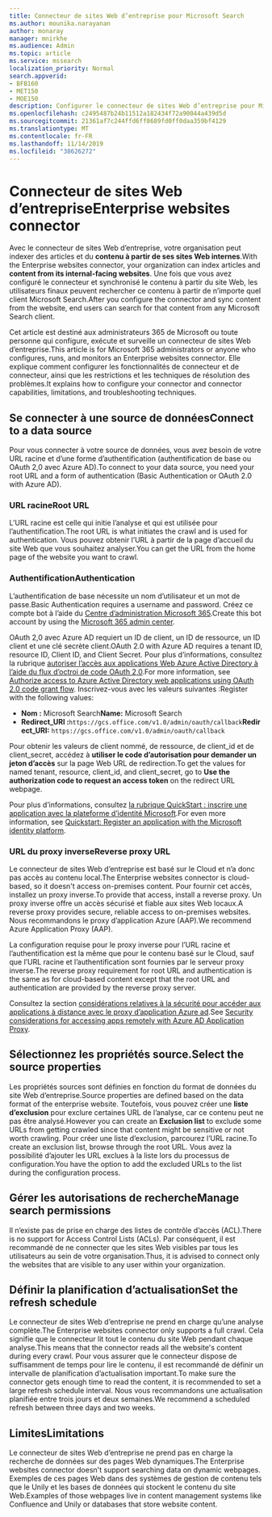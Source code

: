 ```yaml
---
title: Connecteur de sites Web d’entreprise pour Microsoft Search
ms.author: mounika.narayanan
author: monaray
manager: mnirkhe
ms.audience: Admin
ms.topic: article
ms.service: mssearch
localization_priority: Normal
search.appverid:
- BFB160
- MET150
- MOE150
description: Configurer le connecteur de sites Web d’entreprise pour Microsoft Search
ms.openlocfilehash: c2495487b24b11512a182434f72a90044a439d5d
ms.sourcegitcommit: 21361af7c244ffd6ff8689fd0ff0daa359bf4129
ms.translationtype: MT
ms.contentlocale: fr-FR
ms.lasthandoff: 11/14/2019
ms.locfileid: "38626272"
---
```

# <a name="enterprise-websites-connector"></a><span data-ttu-id="fd424-103">Connecteur de sites Web d’entreprise</span><span class="sxs-lookup"><span data-stu-id="fd424-103">Enterprise websites connector</span></span>

<span data-ttu-id="fd424-104">Avec le connecteur de sites Web d’entreprise, votre organisation peut indexer des articles et du **contenu à partir de ses sites Web internes**.</span><span class="sxs-lookup"><span data-stu-id="fd424-104">With the Enterprise websites connector, your organization can index articles and **content from its internal-facing websites**.</span></span> <span data-ttu-id="fd424-105">Une fois que vous avez configuré le connecteur et synchronisé le contenu à partir du site Web, les utilisateurs finaux peuvent rechercher ce contenu à partir de n’importe quel client Microsoft Search.</span><span class="sxs-lookup"><span data-stu-id="fd424-105">After you configure the connector and sync content from the website, end users can search for that content from any Microsoft Search client.</span></span>

<span data-ttu-id="fd424-106">Cet article est destiné aux administrateurs 365 de Microsoft ou toute personne qui configure, exécute et surveille un connecteur de sites Web d’entreprise.</span><span class="sxs-lookup"><span data-stu-id="fd424-106">This article is for Microsoft 365 administrators or anyone who configures, runs, and monitors an Enterprise websites connector.</span></span> <span data-ttu-id="fd424-107">Elle explique comment configurer les fonctionnalités de connecteur et de connecteur, ainsi que les restrictions et les techniques de résolution des problèmes.</span><span class="sxs-lookup"><span data-stu-id="fd424-107">It explains how to configure your connector and connector capabilities, limitations, and troubleshooting techniques.</span></span>  

## <a name="connect-to-a-data-source"></a><span data-ttu-id="fd424-108">Se connecter à une source de données</span><span class="sxs-lookup"><span data-stu-id="fd424-108">Connect to a data source</span></span> 
<span data-ttu-id="fd424-109">Pour vous connecter à votre source de données, vous avez besoin de votre URL racine et d’une forme d’authentification (authentification de base ou OAuth 2,0 avec Azure AD).</span><span class="sxs-lookup"><span data-stu-id="fd424-109">To connect to your data source, you need your root URL and a form of authentication (Basic Authentication or OAuth 2.0 with Azure AD).</span></span>

### <a name="root-url"></a><span data-ttu-id="fd424-110">URL racine</span><span class="sxs-lookup"><span data-stu-id="fd424-110">Root URL</span></span>
<span data-ttu-id="fd424-111">L’URL racine est celle qui initie l’analyse et qui est utilisée pour l’authentification.</span><span class="sxs-lookup"><span data-stu-id="fd424-111">The root URL is what initiates the crawl and is used for authentication.</span></span> <span data-ttu-id="fd424-112">Vous pouvez obtenir l’URL à partir de la page d’accueil du site Web que vous souhaitez analyser.</span><span class="sxs-lookup"><span data-stu-id="fd424-112">You can get the URL from the home page of the website you want to crawl.</span></span>

### <a name="authentication"></a><span data-ttu-id="fd424-113">Authentification</span><span class="sxs-lookup"><span data-stu-id="fd424-113">Authentication</span></span> 
<span data-ttu-id="fd424-114">L’authentification de base nécessite un nom d’utilisateur et un mot de passe.</span><span class="sxs-lookup"><span data-stu-id="fd424-114">Basic Authentication requires a username and password.</span></span> <span data-ttu-id="fd424-115">Créez ce compte bot à l’aide du [Centre d’administration Microsoft 365](https://admin.microsoft.com).</span><span class="sxs-lookup"><span data-stu-id="fd424-115">Create this bot account by using the [Microsoft 365 admin center](https://admin.microsoft.com).</span></span>

<span data-ttu-id="fd424-116">OAuth 2,0 avec Azure AD requiert un ID de client, un ID de ressource, un ID client et une clé secrète client.</span><span class="sxs-lookup"><span data-stu-id="fd424-116">OAuth 2.0 with Azure AD requires a tenant ID, resource ID, Client ID, and Client Secret.</span></span>
<span data-ttu-id="fd424-117">Pour plus d’informations, consultez la rubrique [autoriser l’accès aux applications Web Azure Active Directory à l’aide du flux d’octroi de code OAuth 2,0](https://docs.microsoft.com/azure/active-directory/develop/v1-protocols-oauth-code).</span><span class="sxs-lookup"><span data-stu-id="fd424-117">For more information, see [Authorize access to Azure Active Directory web applications using OAuth 2.0 code grant flow](https://docs.microsoft.com/azure/active-directory/develop/v1-protocols-oauth-code).</span></span> <span data-ttu-id="fd424-118">Inscrivez-vous avec les valeurs suivantes :</span><span class="sxs-lookup"><span data-stu-id="fd424-118">Register with the following values:</span></span>
* <span data-ttu-id="fd424-119">**Nom :** Microsoft Search</span><span class="sxs-lookup"><span data-stu-id="fd424-119">**Name:** Microsoft Search</span></span>
* <span data-ttu-id="fd424-120">**Redirect_URI :**`https://gcs.office.com/v1.0/admin/oauth/callback`</span><span class="sxs-lookup"><span data-stu-id="fd424-120">**Redirect_URI:** `https://gcs.office.com/v1.0/admin/oauth/callback`</span></span>

<span data-ttu-id="fd424-121">Pour obtenir les valeurs de client nommé, de ressource, de client_id et de client_secret, accédez à **utiliser le code d’autorisation pour demander un jeton d’accès** sur la page Web URL de redirection.</span><span class="sxs-lookup"><span data-stu-id="fd424-121">To get the values for named tenant, resource, client_id, and client_secret, go to **Use the authorization code to request an access token** on the redirect URL webpage.</span></span>

<span data-ttu-id="fd424-122">Pour plus d’informations, consultez [la rubrique QuickStart : inscrire une application avec la plateforme d’identité Microsoft](https://docs.microsoft.com/azure/active-directory/develop/quickstart-register-app).</span><span class="sxs-lookup"><span data-stu-id="fd424-122">For even more information, see [Quickstart: Register an application with the Microsoft identity platform](https://docs.microsoft.com/azure/active-directory/develop/quickstart-register-app).</span></span>

### <a name="reverse-proxy-url"></a><span data-ttu-id="fd424-123">URL du proxy inverse</span><span class="sxs-lookup"><span data-stu-id="fd424-123">Reverse proxy URL</span></span> 
<span data-ttu-id="fd424-124">Le connecteur de sites Web d’entreprise est basé sur le Cloud et n’a donc pas accès au contenu local.</span><span class="sxs-lookup"><span data-stu-id="fd424-124">The Enterprise websites connector is cloud-based, so it doesn't access on-premises content.</span></span> <span data-ttu-id="fd424-125">Pour fournir cet accès, installez un proxy inverse.</span><span class="sxs-lookup"><span data-stu-id="fd424-125">To provide that access, install a reverse proxy.</span></span> <span data-ttu-id="fd424-126">Un proxy inverse offre un accès sécurisé et fiable aux sites Web locaux.</span><span class="sxs-lookup"><span data-stu-id="fd424-126">A reverse proxy provides secure, reliable access to on-premises websites.</span></span> <span data-ttu-id="fd424-127">Nous recommandons le proxy d’application Azure (AAP).</span><span class="sxs-lookup"><span data-stu-id="fd424-127">We recommend Azure Application Proxy (AAP).</span></span>

<span data-ttu-id="fd424-128">La configuration requise pour le proxy inverse pour l’URL racine et l’authentification est la même que pour le contenu basé sur le Cloud, sauf que l’URL racine et l’authentification sont fournies par le serveur proxy inverse.</span><span class="sxs-lookup"><span data-stu-id="fd424-128">The reverse proxy requirement for root URL and authentication is the same as for cloud-based content except that the root URL and authentication are provided by the reverse proxy server.</span></span>

<span data-ttu-id="fd424-129">Consultez la section [considérations relatives à la sécurité pour accéder aux applications à distance avec le proxy d’application Azure ad](https://docs.microsoft.com/azure/active-directory/manage-apps/application-proxy-security).</span><span class="sxs-lookup"><span data-stu-id="fd424-129">See [Security considerations for accessing apps remotely with Azure AD Application Proxy](https://docs.microsoft.com/azure/active-directory/manage-apps/application-proxy-security).</span></span>

## <a name="select-the-source-properties"></a><span data-ttu-id="fd424-130">Sélectionnez les propriétés source.</span><span class="sxs-lookup"><span data-stu-id="fd424-130">Select the source properties</span></span> 
<span data-ttu-id="fd424-131">Les propriétés sources sont définies en fonction du format de données du site Web d’entreprise.</span><span class="sxs-lookup"><span data-stu-id="fd424-131">Source properties are defined based on the data format of the enterprise website.</span></span> <span data-ttu-id="fd424-132">Toutefois, vous pouvez créer une **liste d’exclusion** pour exclure certaines URL de l’analyse, car ce contenu peut ne pas être analysé.</span><span class="sxs-lookup"><span data-stu-id="fd424-132">However you can create an **Exclusion list** to exclude some URLs from getting crawled since that content might be sensitive or not worth crawling.</span></span> <span data-ttu-id="fd424-133">Pour créer une liste d’exclusion, parcourez l’URL racine.</span><span class="sxs-lookup"><span data-stu-id="fd424-133">To create an exclusion list, browse through the root URL.</span></span> <span data-ttu-id="fd424-134">Vous avez la possibilité d’ajouter les URL exclues à la liste lors du processus de configuration.</span><span class="sxs-lookup"><span data-stu-id="fd424-134">You have the option to add the excluded URLs to the list during the configuration process.</span></span>

## <a name="manage-search-permissions"></a><span data-ttu-id="fd424-135">Gérer les autorisations de recherche</span><span class="sxs-lookup"><span data-stu-id="fd424-135">Manage search permissions</span></span> 
<span data-ttu-id="fd424-136">Il n’existe pas de prise en charge des listes de contrôle d’accès (ACL).</span><span class="sxs-lookup"><span data-stu-id="fd424-136">There is no support for Access Control Lists (ACLs).</span></span> <span data-ttu-id="fd424-137">Par conséquent, il est recommandé de ne connecter que les sites Web visibles par tous les utilisateurs au sein de votre organisation.</span><span class="sxs-lookup"><span data-stu-id="fd424-137">Thus, it is advised to connect only the websites that are visible to any user within your organization.</span></span>

## <a name="set-the-refresh-schedule"></a><span data-ttu-id="fd424-138">Définir la planification d’actualisation</span><span class="sxs-lookup"><span data-stu-id="fd424-138">Set the refresh schedule</span></span>
<span data-ttu-id="fd424-139">Le connecteur de sites Web d’entreprise ne prend en charge qu’une analyse complète.</span><span class="sxs-lookup"><span data-stu-id="fd424-139">The Enterprise websites connector only supports a full crawl.</span></span> <span data-ttu-id="fd424-140">Cela signifie que le connecteur lit tout le contenu du site Web pendant chaque analyse.</span><span class="sxs-lookup"><span data-stu-id="fd424-140">This means that the connector reads all the website's content during every crawl.</span></span> <span data-ttu-id="fd424-141">Pour vous assurer que le connecteur dispose de suffisamment de temps pour lire le contenu, il est recommandé de définir un intervalle de planification d’actualisation important.</span><span class="sxs-lookup"><span data-stu-id="fd424-141">To make sure the connector gets enough time to read the content, it is recommended to set a large refresh schedule interval.</span></span> <span data-ttu-id="fd424-142">Nous vous recommandons une actualisation planifiée entre trois jours et deux semaines.</span><span class="sxs-lookup"><span data-stu-id="fd424-142">We recommend a scheduled refresh between three days and two weeks.</span></span>

## <a name="limitations"></a><span data-ttu-id="fd424-143">Limites</span><span class="sxs-lookup"><span data-stu-id="fd424-143">Limitations</span></span> 
<span data-ttu-id="fd424-144">Le connecteur de sites Web d’entreprise ne prend pas en charge la recherche de données sur des pages Web dynamiques.</span><span class="sxs-lookup"><span data-stu-id="fd424-144">The Enterprise websites connector doesn't support searching data on dynamic webpages.</span></span> <span data-ttu-id="fd424-145">Exemples de ces pages Web dans des systèmes de gestion de contenu tels que le Unily et les bases de données qui stockent le contenu du site Web.</span><span class="sxs-lookup"><span data-stu-id="fd424-145">Examples of those webpages live in content management systems like Confluence and Unily or databases that store website content.</span></span>
